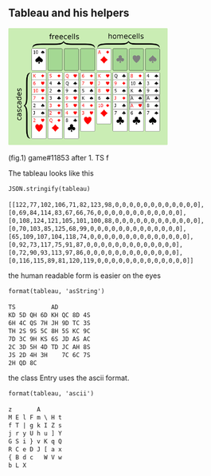 ## Tableau and his helpers

<img src='i/layout.png'>

(fig.1) game#11853 after 1. TS f

The tableau looks like this

```
JSON.stringify(tableau)

[[122,77,102,106,71,82,123,98,0,0,0,0,0,0,0,0,0,0,0,0],
[0,69,84,114,83,67,66,76,0,0,0,0,0,0,0,0,0,0,0,0],
[0,108,124,121,105,101,100,88,0,0,0,0,0,0,0,0,0,0,0,0],
[0,70,103,85,125,68,99,0,0,0,0,0,0,0,0,0,0,0,0,0],
[65,109,107,104,118,74,0,0,0,0,0,0,0,0,0,0,0,0,0,0],
[0,92,73,117,75,91,87,0,0,0,0,0,0,0,0,0,0,0,0,0],
[0,72,90,93,113,97,86,0,0,0,0,0,0,0,0,0,0,0,0,0],
[0,116,115,89,81,120,119,0,0,0,0,0,0,0,0,0,0,0,0,0]]
```

the human readable form is easier on the eyes

```
format(tableau, 'asString')

TS          AD          
KD 5D QH 6D KH QC 8D 4S 
6H 4C QS 7H JH 9D TC 3S 
TH 2S 9S 5C 8H 5S KC 9C 
7D 3C 9H KS 6S JD AS AC 
2C 3D 5H 4D TD JC AH 8S 
JS 2D 4H 3H    7C 6C 7S 
2H QD 8C 
```
the class Entry uses the ascii format.

```
format(tableau, 'ascii')

z       A       
M E l F m \ H t 
f T | g k I Z s 
j r y U h u ] Y 
G S i } v K q Q 
R C e D J [ a x 
{ B d c   W V w 
b L X           
```
